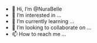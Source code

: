 - 👋 Hi, I’m @NuraBelle
- 👀 I’m interested in ...
- 🌱 I’m currently learning ...
- 💞️ I’m looking to collaborate on ...
- 📫 How to reach me ...

<!---
NuraBelle/NuraBelle is a ✨ special ✨ repository because its `README.md` (this file) appears on your GitHub profile.
You can click the Preview link to take a look at your changes.
--->
